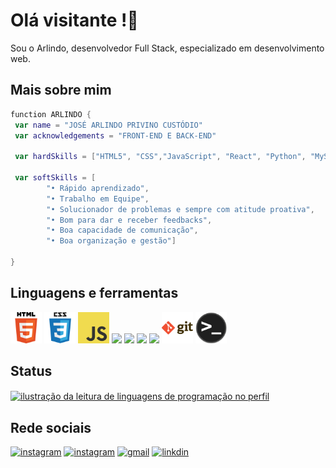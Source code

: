 # Olá visitante !👋

Sou o Arlindo, desenvolvedor Full Stack, especializado em desenvolvimento web.

## Mais sobre mim

```kotlin
function ARLINDO {
 var name = "JOSÉ ARLINDO PRIVINO CUSTÓDIO"
 var acknowledgements = "FRONT-END E BACK-END"

 var hardSkills = ["HTML5", "CSS","JavaScript", "React", "Python", "MySQLServer", "SQL", "Git & GitHub"]

 var softSkills = [
        "• Rápido aprendizado",
        "• Trabalho em Equipe",
        "• Solucionador de problemas e sempre com atitude proativa",
        "• Bom para dar e receber feedbacks",
        "• Boa capacidade de comunicação",
        "• Boa organização e gestão"]

}
```

## Linguagens e ferramentas

<code><img
    height="50"
    src="https://raw.githubusercontent.com/github/explore/80688e429a7d4ef2fca1e82350fe8e3517d3494d/topics/html/html.png"
    alt="Logo HTML"/></code>
<code><img
    height="50"
    src="https://raw.githubusercontent.com/github/explore/80688e429a7d4ef2fca1e82350fe8e3517d3494d/topics/css/css.png"
    alt="Logo CSS"/></code>
<code><img
    height="50"
    src="https://raw.githubusercontent.com/github/explore/80688e429a7d4ef2fca1e82350fe8e3517d3494d/topics/javascript/javascript.png"
    alt="Logo javascript"/></code>
<code><img
    height="50"
    src="https://th.bing.com/th/id/R.f81a6f373c244b1f70f4b7402b5ab372?rik=rbXh4ieLuKt%2bmA&riu=http%3a%2f%2flogos-download.com%2fwp-content%2fuploads%2f2016%2f09%2fReact_logo_logotype_emblem.png&ehk=QhGOkKcUKCU7FBQgHOajOiJqJBACUTD2Ni6LsfqzCEA%3d&risl=&pid=ImgRaw&r=0"/></code>
<code><img
    height="50"
    src="https://www.freeiconspng.com/uploads/sql-database-icon-png-17.png"/></code>
<code><img
    height="50"
    src="https://logos-download.com/wp-content/uploads/2016/10/Python_logo_icon.png"/></code>
<code><img
    height="50"
    src="https://freefilehippo.com/wp-content/uploads/2020/04/github-desktop-Picture.png"/></code>
<code><img
    height="50"
    src="https://raw.githubusercontent.com/github/explore/80688e429a7d4ef2fca1e82350fe8e3517d3494d/topics/git/git.png"
    alt="Logo git"/></code>
<code><img
    height="50"
    src="https://raw.githubusercontent.com/github/explore/80688e429a7d4ef2fca1e82350fe8e3517d3494d/topics/terminal/terminal.png"
    alt="Logo terminal"/></code>

## Status

<a href="https://github.com/Gurupreet" title="ilustração do mapeamento de linguagens">
  <img align="center" src="https://github-readme-stats.vercel.app/api/top-langs/?username=arlindopc110&theme=dracula&hide_langs_below=1" alt="ilustração da leitura de linguagens de programação no perfil"/>
</a>


## Rede sociais

[![instagram](https://img.shields.io/badge/website-000000?style=for-the-badge&logo=About.me&logoColor=white
)](https://portfolio-tau-flame-32.vercel.app/)
[![instagram](https://img.shields.io/badge/Instagram-E4405F?style=for-the-badge&logo=instagram&logoColor=white)](https://www.instagram.com/arlyndoar11/)
[![gmail](https://img.shields.io/badge/Gmail-D14836?style=for-the-badge&logo=gmail&logoColor=white)](https://](https://mail.google.com/mail/u/0/#inbox/))
[![linkdin](https://img.shields.io/badge/LinkedIn-0077B5?style=for-the-badge&logo=linkedin&logoColor=white)](https://www.linkedin.com/in/arlindo-custodio-65228a207/)



